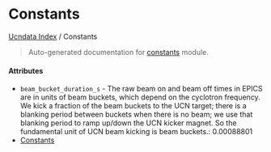 # Constants

[Ucndata Index](./README.md#ucndata-index) / Constants

> Auto-generated documentation for [constants](../constants.py) module.

#### Attributes

- `beam_bucket_duration_s` - The raw beam on and beam off times in EPICS are in units of beam buckets, which depend on the cyclotron frequency.  We kick a fraction of the beam buckets to the UCN target; there is a blanking period between buckets when there is no beam; we use that blanking period to ramp up/down the UCN kicker magnet.  So the fundamental unit of UCN beam kicking is beam buckets.: 0.00088801
- [Constants](#constants)
